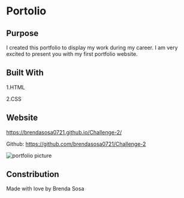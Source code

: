 
# Portolio

## Purpose

I created this portfolio to display my work during my career. I am very excited to present you with my first portfolio website.

## Built With 

1.HTML

2.CSS

## Website

https://brendasosa0721.github.io/Challenge-2/

Github: https://github.com/brendasosa0721/Challenge-2

![portfolio picture](https://user-images.githubusercontent.com/106204413/181382718-9c70944d-0f84-480b-a3be-70da1fff7ed8.png)


## Constribution

Made with love by Brenda Sosa
